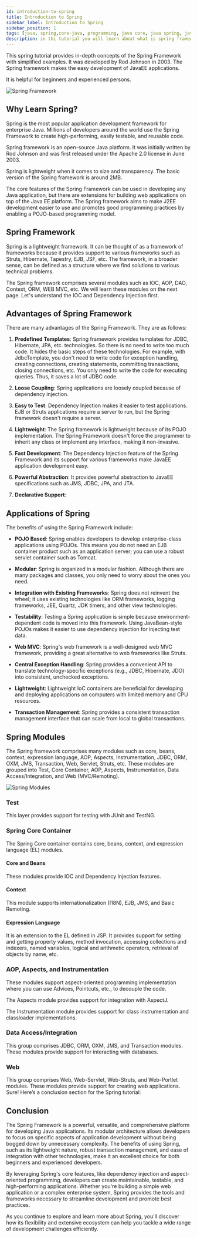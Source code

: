 ```yaml
---
id: introduction-to-spring
title: Introduction to Spring
sidebar_label: Introduction to Spring
sidebar_position: 1
tags: [java, spring,core-java, programming, java core, java spring, java web]
description: in thi tutorial you will learn about what is spring framework and why it is required and how to use it 
---
```




This spring tutorial provides in-depth concepts of the Spring Framework with simplified examples. It was developed by Rod Johnson in 2003. The Spring framework makes the easy development of JavaEE applications.

It is helpful for beginners and experienced persons.

![Spring Framework](https://static.javatpoint.com/images/spimages/spring1.png)

## Why Learn Spring?

Spring is the most popular application development framework for enterprise Java. Millions of developers around the world use the Spring Framework to create high-performing, easily testable, and reusable code.

Spring framework is an open-source Java platform. It was initially written by Rod Johnson and was first released under the Apache 2.0 license in June 2003.

Spring is lightweight when it comes to size and transparency. The basic version of the Spring framework is around 2MB.

The core features of the Spring Framework can be used in developing any Java application, but there are extensions for building web applications on top of the Java EE platform. The Spring framework aims to make J2EE development easier to use and promotes good programming practices by enabling a POJO-based programming model.

## Spring Framework

Spring is a lightweight framework. It can be thought of as a framework of frameworks because it provides support to various frameworks such as Struts, Hibernate, Tapestry, EJB, JSF, etc. The framework, in a broader sense, can be defined as a structure where we find solutions to various technical problems.

The Spring framework comprises several modules such as IOC, AOP, DAO, Context, ORM, WEB MVC, etc. We will learn these modules on the next page. Let's understand the IOC and Dependency Injection first.

## Advantages of Spring Framework

There are many advantages of the Spring Framework. They are as follows:

1. **Predefined Templates**: Spring framework provides templates for JDBC, Hibernate, JPA, etc. technologies. So there is no need to write too much code. It hides the basic steps of these technologies. For example, with JdbcTemplate, you don't need to write code for exception handling, creating connections, creating statements, committing transactions, closing connections, etc. You only need to write the code for executing queries. Thus, it saves a lot of JDBC code.
   
2. **Loose Coupling**: Spring applications are loosely coupled because of dependency injection.
   
3. **Easy to Test**: Dependency Injection makes it easier to test applications. EJB or Struts applications require a server to run, but the Spring framework doesn't require a server.
   
4. **Lightweight**: The Spring framework is lightweight because of its POJO implementation. The Spring Framework doesn't force the programmer to inherit any class or implement any interface, making it non-invasive.
   
5. **Fast Development**: The Dependency Injection feature of the Spring Framework and its support for various frameworks make JavaEE application development easy.
   
6. **Powerful Abstraction**: It provides powerful abstraction to JavaEE specifications such as JMS, JDBC, JPA, and JTA.
   
7. **Declarative Support**: 

## Applications of Spring

The benefits of using the Spring Framework include:

- **POJO Based**: Spring enables developers to develop enterprise-class applications using POJOs. This means you do not need an EJB container product such as an application server; you can use a robust servlet container such as Tomcat.
  
- **Modular**: Spring is organized in a modular fashion. Although there are many packages and classes, you only need to worry about the ones you need.
  
- **Integration with Existing Frameworks**: Spring does not reinvent the wheel; it uses existing technologies like ORM frameworks, logging frameworks, JEE, Quartz, JDK timers, and other view technologies.
  
- **Testability**: Testing a Spring application is simple because environment-dependent code is moved into this framework. Using JavaBean-style POJOs makes it easier to use dependency injection for injecting test data.
  
- **Web MVC**: Spring's web framework is a well-designed web MVC framework, providing a great alternative to web frameworks like Struts.
  
- **Central Exception Handling**: Spring provides a convenient API to translate technology-specific exceptions (e.g., JDBC, Hibernate, JDO) into consistent, unchecked exceptions.
  
- **Lightweight**: Lightweight IoC containers are beneficial for developing and deploying applications on computers with limited memory and CPU resources.
  
- **Transaction Management**: Spring provides a consistent transaction management interface that can scale from local to global transactions.

## Spring Modules

The Spring framework comprises many modules such as core, beans, context, expression language, AOP, Aspects, Instrumentation, JDBC, ORM, OXM, JMS, Transaction, Web, Servlet, Struts, etc. These modules are grouped into Test, Core Container, AOP, Aspects, Instrumentation, Data Access/Integration, and Web (MVC/Remoting).

![Spring Modules](https://static.javatpoint.com/images/sp/spmodules.jpg)

### Test

This layer provides support for testing with JUnit and TestNG.

### Spring Core Container

The Spring Core container contains core, beans, context, and expression language (EL) modules.

#### Core and Beans

These modules provide IOC and Dependency Injection features.

#### Context

This module supports internationalization (I18N), EJB, JMS, and Basic Remoting.

#### Expression Language

It is an extension to the EL defined in JSP. It provides support for setting and getting property values, method invocation, accessing collections and indexers, named variables, logical and arithmetic operators, retrieval of objects by name, etc.

### AOP, Aspects, and Instrumentation

These modules support aspect-oriented programming implementation where you can use Advices, Pointcuts, etc., to decouple the code.

The Aspects module provides support for integration with AspectJ.

The Instrumentation module provides support for class instrumentation and classloader implementations.

### Data Access/Integration

This group comprises JDBC, ORM, OXM, JMS, and Transaction modules. These modules provide support for interacting with databases.

### Web

This group comprises Web, Web-Servlet, Web-Struts, and Web-Portlet modules. These modules provide support for creating web applications.
Sure! Here’s a conclusion section for the Spring tutorial:

## Conclusion

The Spring Framework is a powerful, versatile, and comprehensive platform for developing Java applications. Its modular architecture allows developers to focus on specific aspects of application development without being bogged down by unnecessary complexity. The benefits of using Spring, such as its lightweight nature, robust transaction management, and ease of integration with other technologies, make it an excellent choice for both beginners and experienced developers.

By leveraging Spring's core features, like dependency injection and aspect-oriented programming, developers can create maintainable, testable, and high-performing applications. Whether you're building a simple web application or a complex enterprise system, Spring provides the tools and frameworks necessary to streamline development and promote best practices.

As you continue to explore and learn more about Spring, you'll discover how its flexibility and extensive ecosystem can help you tackle a wide range of development challenges efficiently.
